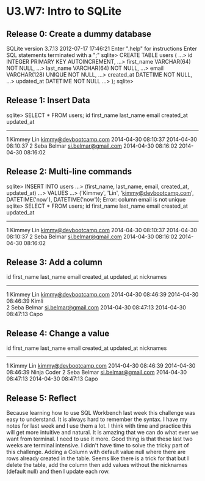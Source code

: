 # U3.W7: Intro to SQLite


## Release 0: Create a dummy database
SQLite version 3.7.13 2012-07-17 17:46:21
Enter ".help" for instructions
Enter SQL statements terminated with a ";"
sqlite> CREATE TABLE users (
   ...>   id INTEGER PRIMARY KEY AUTOINCREMENT,
   ...>   first_name VARCHAR(64) NOT NULL,
   ...>   last_name  VARCHAR(64) NOT NULL,
   ...>   email VARCHAR(128) UNIQUE NOT NULL,
   ...>   created_at DATETIME NOT NULL,
   ...>   updated_at DATETIME NOT NULL
   ...> );
sqlite> 


## Release 1: Insert Data 
sqlite> SELECT * FROM users;
id          first_name  last_name   email                  created_at           updated_at         
----------  ----------  ----------  ---------------------  -------------------  -------------------
1           Kimmey      Lin         kimmy@devbootcamp.com  2014-04-30 08:10:37  2014-04-30 08:10:37
2           Seba        Belmar      si.belmar@gmail.com    2014-04-30 08:16:02  2014-04-30 08:16:02


## Release 2: Multi-line commands
sqlite> INSERT INTO users
   ...> (first_name, last_name, email, created_at, updated_at)
   ...> VALUES
   ...> ('Kimmey', 'Lin', 'kimmy@devbootcamp.com', DATETIME('now'), DATETIME('now'));
Error: column email is not unique
sqlite> SELECT * FROM users;
id          first_name  last_name   email                  created_at           updated_at         
----------  ----------  ----------  ---------------------  -------------------  -------------------
1           Kimmey      Lin         kimmy@devbootcamp.com  2014-04-30 08:10:37  2014-04-30 08:10:37
2           Seba        Belmar      si.belmar@gmail.com    2014-04-30 08:16:02  2014-04-30 08:16:02


## Release 3: Add a column
id          first_name  last_name   email                  created_at           updated_at           nicknames 
----------  ----------  ----------  ---------------------  -------------------  -------------------  ----------
1           Kimmey      Lin         kimmy@devbootcamp.com  2014-04-30 08:46:39  2014-04-30 08:46:39  Kimli     
2           Seba        Belmar      si.belmar@gmail.com    2014-04-30 08:47:13  2014-04-30 08:47:13  Capo  


## Release 4: Change a value
id          first_name  last_name   email                  created_at           updated_at           nicknames  
----------  ----------  ----------  ---------------------  -------------------  -------------------  -----------
1           Kimmy       Lin         kimmy@devbootcamp.com  2014-04-30 08:46:39  2014-04-30 08:46:39  Ninja Coder
2           Seba        Belmar      si.belmar@gmail.com    2014-04-30 08:47:13  2014-04-30 08:47:13  Capo  

## Release 5: Reflect
Because learning how to use SQL Workbench last week this challenge was easy to understand. It is always hard to remember the syntax. I have my notes for last week and I use them a lot. I think with time and practice this will get more intuitive and natural.
It is amazing that we can do what ever we want from terminal. I need to use it more. Good thing is that these last two weeks are terminal intensive.
I didn't have time to solve the tricky part of this challenge. Adding a Column with default value null where there are rows already created in the table. Seems like there is a trick for that but I delete the table, add the column then add values without the nicknames (default null) and then I update each row.